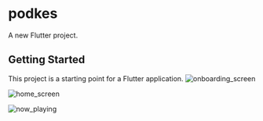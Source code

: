 # podkes

A new Flutter project.

## Getting Started

This project is a starting point for a Flutter application.
![onboarding_screen](https://github.com/user-attachments/assets/4b6747f1-88f0-4ad8-b7e4-07327e3e87f7)

![home_screen](https://github.com/user-attachments/assets/2f6cf9a3-8cea-4aee-b4ee-823c0fc1384b)

![now_playing](https://github.com/user-attachments/assets/bed4bc24-1e5a-439e-9863-e094fd981e8a)
